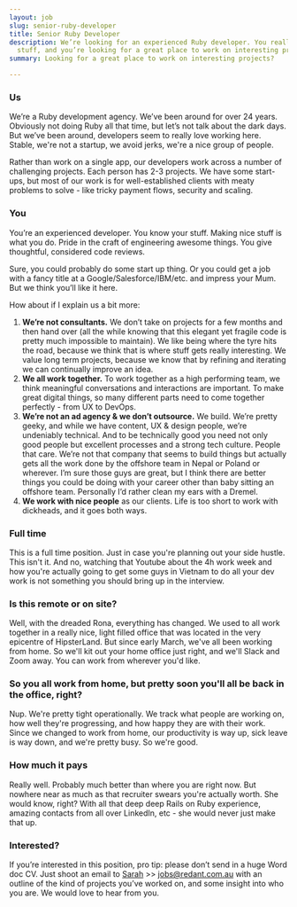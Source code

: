 ```yaml
---
layout: job
slug: senior-ruby-developer
title: Senior Ruby Developer
description: We’re looking for an experienced Ruby developer. You really know your
  stuff, and you’re looking for a great place to work on interesting projects.
summary: Looking for a great place to work on interesting projects?

---
```

### Us

We’re a Ruby development agency. We’ve been around for over 24 years. Obviously not doing Ruby all that time, but let’s not talk about the dark days. But we’ve been around, developers seem to really love working here. Stable, we're not a startup, we avoid jerks, we're a nice group of people.

Rather than work on a single app, our developers work across a number of challenging projects. Each person has 2-3 projects. We have some start-ups, but most of our work is for well-established clients with meaty problems to solve - like tricky payment flows, security and scaling.

### You

You’re an experienced developer. You know your stuff. Making nice stuff is what you do. Pride in the craft of engineering awesome things. You give thoughtful, considered code reviews.

Sure, you could probably do some start up thing. Or you could get a job with a fancy title at a Google/Salesforce/IBM/etc. and impress your Mum. But we think you’ll like it here.

How about if I explain us a bit more:

1. **We’re not consultants.** We don’t take on projects for a few months and then hand over (all the while knowing that this elegant yet fragile code is pretty much impossible to maintain). We like being where the tyre hits the road, because we think that is where stuff gets really interesting. We value long term projects, because we know that by refining and iterating we can continually improve an idea.
2. **We all work together.** To work together as a high performing team, we think meaningful conversations and interactions are important. To make great digital things, so many different parts need to come together perfectly - from UX to DevOps.
3. **We’re not an ad agency & we don’t outsource.** We build. We’re pretty geeky, and while we have content, UX & design people, we’re undeniably technical. And to be technically good you need not only good people but excellent processes and a strong tech culture. People that care. We’re not that company that seems to build things but actually gets all the work done by the offshore team in Nepal or Poland or wherever. I’m sure those guys are great, but I think there are better things you could be doing with your career other than baby sitting an offshore team. Personally I’d rather clean my ears with a Dremel.
4. **We work with nice people** as our clients. Life is too short to work with dickheads, and it goes both ways.

### Full time

This is a full time position. Just in case you're planning out your side hustle. This isn't it. And no, watching that Youtube about the 4h work week and how you're actually going to get some guys in Vietnam to do all your dev work is not something you should bring up in the interview.

### Is this remote or on site?

Well, with the dreaded Rona, everything has changed. We used to all work together in a really nice, light filled office that was located in the very epicentre of HipsterLand. But since early March, we've all been working from home. So we'll kit out your home office just right, and we'll Slack and Zoom away. You can work from wherever you'd like.

### So you all work from home, but pretty soon you'll all be back in the office, right?

Nup. We're pretty tight operationally. We track what people are working on, how well they're progressing, and how happy they are with their work. Since we changed to work from home, our productivity is way up, sick leave is way down, and we're pretty busy. So we're good.

### How much it pays

Really well. Probably much better than where you are right now. But nowhere near as much as that recruiter swears you're actually worth. She would know, right? With all that deep deep Rails on Ruby experience, amazing contacts from all over LinkedIn, etc - she would never just make that up.

### Interested?

If you’re interested in this position, pro tip: please don’t send in a huge Word doc CV. Just shoot an email to [Sarah](mailto:jobs@redant.com.au) >> jobs@redant.com.au with an outline of the kind of projects you’ve worked on, and some insight into who you are. We would love to hear from you.